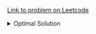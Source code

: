 <!-- [Link to Striver's SDE Sheet]() -->

[Link to problem on Leetcode](https://leetcode.com/problems/combination-sum-iv/)



<!-- <details><summary>Sub-Optimal Solution</summary>

Sub-Optimal Solution: TC = , SC =  

*


Runtime: , faster than <br>
Memory Usage: , less than <br>

<details><summary>Clean Code</summary>

![]()

</details>

</details> -->



<details><summary>Optimal Solution</summary>

Optimal Solution: TC = `O(N * target)`, SC = `O(target)` 

- [Detailed Explanation on Leetcode Discuss](https://leetcode.com/problems/combination-sum-iv/discuss/85036/1ms-Java-DP-Solution-with-Detailed-Explanation)


Runtime: `0 ms`, faster than `100.00%`<br>
Memory Usage: `6.7 MB`, less than `30.10%`<br>


<details><summary>Clean Code</summary>

![](https://github.com/archishmanghos/code-images/blob/master/Leetcode/377.png)

</details>

</details>